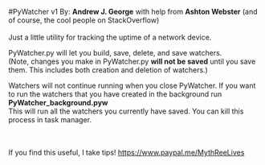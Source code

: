 #PyWatcher v1
By: **Andrew J. George** with help from **Ashton Webster** (and of course, the cool people on StackOverflow)
<br>
<br>
Just a little utility for tracking the uptime of a network device. 

PyWatcher.py will let you build, save, delete, and save watchers. <br>
(Note, changes you make in PyWatcher.py **will not be saved** until you save them.
 This includes both creation and deletion of watchers.)

Watchers will not continue running when you close PyWatcher.
If you want to run the watchers that you have created in the background run **PyWatcher_background.pyw** <br>
This will run all the watchers you currently have saved. You can kill this process in task manager. 
<br>
<br>
<br>

If you find this useful, I take tips! https://www.paypal.me/MythReeLives
